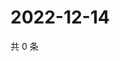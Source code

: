 # 2022-12-14

共 0 条

<!-- BEGIN WEIBO -->
<!-- 最后更新时间 Wed Dec 14 2022 05:12:59 GMT+0800 (China Standard Time) -->

<!-- END WEIBO -->
